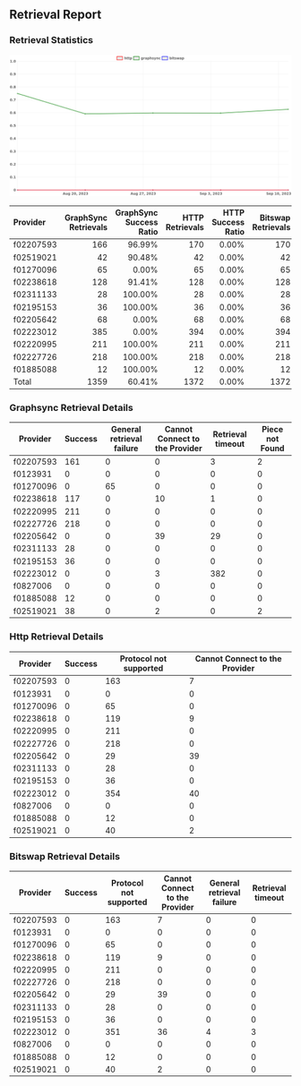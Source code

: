 ## Retrieval Report
### Retrieval Statistics
<img src="https://raw.githubusercontent.com/data-preservation-programs/filplus-checker-assets/main/filecoin-project/filecoin-plus-large-datasets/issues/2113/1694750406128.png"/>

| Provider  | GraphSync Retrievals | GraphSync Success Ratio | HTTP Retrievals | HTTP Success Ratio | Bitswap Retrievals | Bitswap Success Ratio |
| :-------- | -------------------: | ----------------------: | --------------: | -----------------: | -----------------: | --------------------: |
| f02207593 |                  166 |                  96.99% |             170 |              0.00% |                170 |                 0.00% |
| f02519021 |                   42 |                  90.48% |              42 |              0.00% |                 42 |                 0.00% |
| f01270096 |                   65 |                   0.00% |              65 |              0.00% |                 65 |                 0.00% |
| f02238618 |                  128 |                  91.41% |             128 |              0.00% |                128 |                 0.00% |
| f02311133 |                   28 |                 100.00% |              28 |              0.00% |                 28 |                 0.00% |
| f02195153 |                   36 |                 100.00% |              36 |              0.00% |                 36 |                 0.00% |
| f02205642 |                   68 |                   0.00% |              68 |              0.00% |                 68 |                 0.00% |
| f02223012 |                  385 |                   0.00% |             394 |              0.00% |                394 |                 0.00% |
| f02220995 |                  211 |                 100.00% |             211 |              0.00% |                211 |                 0.00% |
| f02227726 |                  218 |                 100.00% |             218 |              0.00% |                218 |                 0.00% |
| f01885088 |                   12 |                 100.00% |              12 |              0.00% |                 12 |                 0.00% |
| Total     |                 1359 |                  60.41% |            1372 |              0.00% |               1372 |                 0.00% |

### Graphsync Retrieval Details
| Provider  | Success | General retrieval failure | Cannot Connect to the Provider | Retrieval timeout | Piece not Found |
| --------- | ------- | ------------------------- | ------------------------------ | ----------------- | --------------- |
| f02207593 | 161     | 0                         | 0                              | 3                 | 2               |
| f0123931  | 0       | 0                         | 0                              | 0                 | 0               |
| f01270096 | 0       | 65                        | 0                              | 0                 | 0               |
| f02238618 | 117     | 0                         | 10                             | 1                 | 0               |
| f02220995 | 211     | 0                         | 0                              | 0                 | 0               |
| f02227726 | 218     | 0                         | 0                              | 0                 | 0               |
| f02205642 | 0       | 0                         | 39                             | 29                | 0               |
| f02311133 | 28      | 0                         | 0                              | 0                 | 0               |
| f02195153 | 36      | 0                         | 0                              | 0                 | 0               |
| f02223012 | 0       | 0                         | 3                              | 382               | 0               |
| f0827006  | 0       | 0                         | 0                              | 0                 | 0               |
| f01885088 | 12      | 0                         | 0                              | 0                 | 0               |
| f02519021 | 38      | 0                         | 2                              | 0                 | 2               |

### Http Retrieval Details
| Provider  | Success | Protocol not supported | Cannot Connect to the Provider |
| --------- | ------- | ---------------------- | ------------------------------ |
| f02207593 | 0       | 163                    | 7                              |
| f0123931  | 0       | 0                      | 0                              |
| f01270096 | 0       | 65                     | 0                              |
| f02238618 | 0       | 119                    | 9                              |
| f02220995 | 0       | 211                    | 0                              |
| f02227726 | 0       | 218                    | 0                              |
| f02205642 | 0       | 29                     | 39                             |
| f02311133 | 0       | 28                     | 0                              |
| f02195153 | 0       | 36                     | 0                              |
| f02223012 | 0       | 354                    | 40                             |
| f0827006  | 0       | 0                      | 0                              |
| f01885088 | 0       | 12                     | 0                              |
| f02519021 | 0       | 40                     | 2                              |

### Bitswap Retrieval Details
| Provider  | Success | Protocol not supported | Cannot Connect to the Provider | General retrieval failure | Retrieval timeout |
| --------- | ------- | ---------------------- | ------------------------------ | ------------------------- | ----------------- |
| f02207593 | 0       | 163                    | 7                              | 0                         | 0                 |
| f0123931  | 0       | 0                      | 0                              | 0                         | 0                 |
| f01270096 | 0       | 65                     | 0                              | 0                         | 0                 |
| f02238618 | 0       | 119                    | 9                              | 0                         | 0                 |
| f02220995 | 0       | 211                    | 0                              | 0                         | 0                 |
| f02227726 | 0       | 218                    | 0                              | 0                         | 0                 |
| f02205642 | 0       | 29                     | 39                             | 0                         | 0                 |
| f02311133 | 0       | 28                     | 0                              | 0                         | 0                 |
| f02195153 | 0       | 36                     | 0                              | 0                         | 0                 |
| f02223012 | 0       | 351                    | 36                             | 4                         | 3                 |
| f0827006  | 0       | 0                      | 0                              | 0                         | 0                 |
| f01885088 | 0       | 12                     | 0                              | 0                         | 0                 |
| f02519021 | 0       | 40                     | 2                              | 0                         | 0                 |
